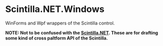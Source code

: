 # Scintilla.NET.Windows
WinForms and Wpf wrappers of the Scintilla control.

**NOTE: Not to be confused with the [Scintilla.NET](https://github.com/VPKSoft/Scintilla.NET). These are for drafting some kind of cross paltform API of the Scintilla.**
